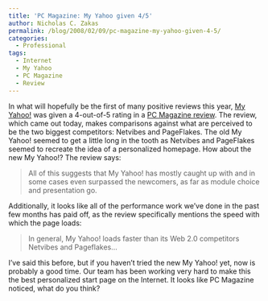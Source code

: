 ```yaml
---
title: 'PC Magazine: My Yahoo given 4/5'
author: Nicholas C. Zakas
permalink: /blog/2008/02/09/pc-magazine-my-yahoo-given-4-5/
categories:
  - Professional
tags:
  - Internet
  - My Yahoo
  - PC Magazine
  - Review
---
```

In what will hopefully be the first of many positive reviews this year, <a title="My Yahoo!" rel="external" href="http://my.yahoo.com">My Yahoo!</a> was given a 4-out-of-5 rating in a <a title="My Yahoo! Review" rel="external" href="http://www.pcmag.com/article2/0,2817,2255785,00.asp">PC Magazine review</a>. The review, which came out today, makes comparisons against what are perceived to be the two biggest competitors: Netvibes and PageFlakes. The old My Yahoo! seemed to get a little long in the tooth as Netvibes and PageFlakes seemed to recreate the idea of a personalized homepage. How about the new My Yahoo!? The review says:

> All of this suggests that My Yahoo! has mostly caught up with and in some cases even surpassed the newcomers, as far as module choice and presentation go.

Additionally, it looks like all of the performance work we&#8217;ve done in the past few months has paid off, as the review specifically mentions the speed with which the page loads:

> In general, My Yahoo! loads faster than its Web 2.0 competitors Netvibes and Pageflakes&#8230;

I&#8217;ve said this before, but if you haven&#8217;t tried the new My Yahoo! yet, now is probably a good time. Our team has been working very hard to make this the best personalized start page on the Internet. It looks like PC Magazine noticed, what do you think?
